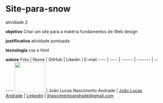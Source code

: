 # Site-para-snow
atividade 2


**objetivo**
Criar um site para a matéria fundamentos de Web design

**justificativa**
atividade pontuada

**tecnologia**
css e html

**autore**
Foto | Nome | GitHub | Likedin | E-mail
---- | ---- | ------ | ------- | ------
<img src="site-para-snow/img/perfil.jpg" width="100px">  | João Lucas Nascimento Andrade | [João Lucas Andrade](https://github.com/Jlucas93/Form) | [Linkedin](https://www.linkedin.com/in/joão-lucas-nascimento-andrade-34574398) | jlnascimentoandrade@gmail.com